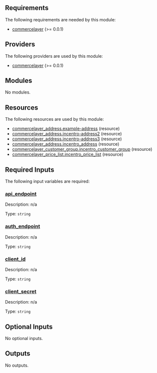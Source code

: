 ## Requirements

The following requirements are needed by this module:

- <a name="requirement_commercelayer"></a> [commercelayer](#requirement\_commercelayer) (>= 0.0.1)

## Providers

The following providers are used by this module:

- <a name="provider_commercelayer"></a> [commercelayer](#provider\_commercelayer) (>= 0.0.1)

## Modules

No modules.

## Resources

The following resources are used by this module:

- [commercelayer_address.example-address](https://registry.terraform.io/providers/incentro-dc/commercelayer/latest/docs/resources/address) (resource)
- [commercelayer_address.incentro-address2](https://registry.terraform.io/providers/incentro-dc/commercelayer/latest/docs/resources/address) (resource)
- [commercelayer_address.incentro-address3](https://registry.terraform.io/providers/incentro-dc/commercelayer/latest/docs/resources/address) (resource)
- [commercelayer_address.incentro_address](https://registry.terraform.io/providers/incentro-dc/commercelayer/latest/docs/resources/address) (resource)
- [commercelayer_customer_group.incentro_customer_group](https://registry.terraform.io/providers/incentro-dc/commercelayer/latest/docs/resources/customer_group) (resource)
- [commercelayer_price_list.incentro_price_list](https://registry.terraform.io/providers/incentro-dc/commercelayer/latest/docs/resources/price_list) (resource)

## Required Inputs

The following input variables are required:

### <a name="input_api_endpoint"></a> [api\_endpoint](#input\_api\_endpoint)

Description: n/a

Type: `string`

### <a name="input_auth_endpoint"></a> [auth\_endpoint](#input\_auth\_endpoint)

Description: n/a

Type: `string`

### <a name="input_client_id"></a> [client\_id](#input\_client\_id)

Description: n/a

Type: `string`

### <a name="input_client_secret"></a> [client\_secret](#input\_client\_secret)

Description: n/a

Type: `string`

## Optional Inputs

No optional inputs.

## Outputs

No outputs.